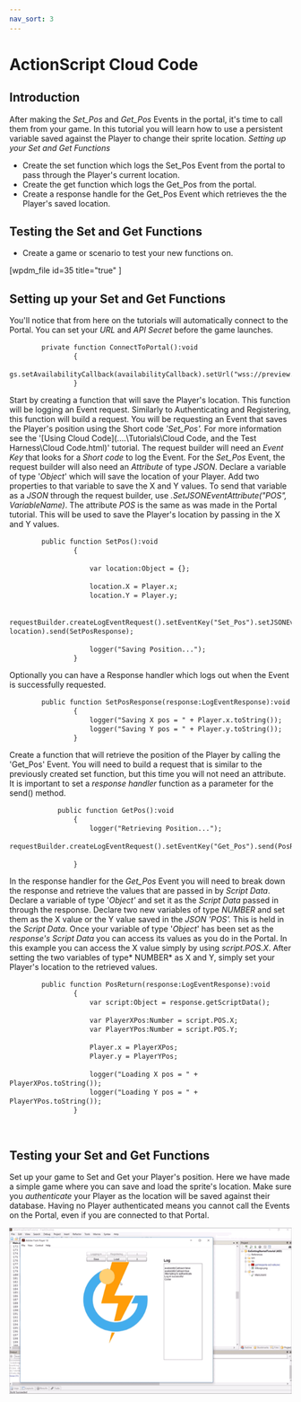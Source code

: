 ```yaml
---
nav_sort: 3
---
```


# ActionScript Cloud Code

## Introduction

After making the *Set_Pos* and *Get_Pos* Events in the portal, it's time to call them from your game. In this tutorial you will learn how to use a persistent variable saved against the Player to change their sprite location. *Setting up your Set and Get Functions*

  * Create the set function which logs the Set_Pos Event from the portal to pass through the Player's current location.
  * Create the get function which logs the Get_Pos from the portal.
  * Create a response handle for the Get_Pos Event which retrieves the the Player's saved location.

## Testing the Set and Get Functions

  * Create a game or scenario to test your new functions on.

[wpdm_file id=35 title="true" ]

## Setting up your Set and Get Functions

You'll notice that from here on the tutorials will automatically connect to the Portal. You can set your *URL* and *API* *Secret* before the game launches.

```
    	private function ConnectToPortal():void
    			{
    				gs.setAvailabilityCallback(availabilityCallback).setUrl("wss://preview.gamesparks.net/ws/293711ZXWjA9").setApiSecret("DgnYnPUE2D0RetwKAy5XPUxxxN7pl36e").connect();
    			}
```

Start by creating a function that will save the Player's location. This function will be logging an Event request. Similarly to Authenticating and Registering, this function will build a request. You will be requesting an Event that saves the Player's position using the Short code _'Set_Pos'._ For more information see the '[Using Cloud Code](..\..\Tutorials\Cloud Code, and the Test Harness\Cloud Code.html)' tutorial. The request builder will need an *Event Key* that looks for a *Short code* to log the Event. For the *Set_Pos* Event, the request builder will also need an *Attribute* of type *JSON*. Declare a variable of type '*Object*' which will save the location of your Player. Add two properties to that variable to save the X and Y values. To send that variable as a *JSON* through the request builder, use _.SetJSONEventAttribute("POS", VariableName)_. The attribute *POS* is the same as was made in the Portal tutorial. This will be used to save the Player's location by passing in the X and Y values.

```
    	public function SetPos():void
    			{

    				var location:Object = {};

    				location.X = Player.x;
    				location.Y = Player.y;

    				requestBuilder.createLogEventRequest().setEventKey("Set_Pos").setJSONEventAttribute("POS", location).send(SetPosResponse);

    				logger("Saving Position...");
    			}
```

Optionally you can have a Response handler which logs out when the Event is successfully requested.

```
    	public function SetPosResponse(response:LogEventResponse):void
    			{
    				logger("Saving X pos = " + Player.x.toString());
    				logger("Saving Y pos = " + Player.y.toString());
    			}
```

Create a function that will retrieve the position of the Player by calling the 'Get_Pos' Event. You will need to build a request that is similar to the previously created set function, but this time you will not need an attribute. It is important to set a *response* *handler* function as a parameter for the send() method.

```
    		public function GetPos():void
    			{
    				logger("Retrieving Position...");
    				requestBuilder.createLogEventRequest().setEventKey("Get_Pos").send(PosReturn);

    			}
```

In the response handler for the *Get_Pos* Event you will need to break down the response and retrieve the values that are passed in by *Script Data*. Declare a variable of type '*Object'* and set it as the *Script Data* passed in through the response. Declare two new variables of type *NUMBER* and set them as the X value or the Y value saved in the *JSON* *'POS'.* This is held in the *Script Data*. Once your variable of type '*Object*' has been set as the *response's* *Script Data* you can access its values as you do in the Portal. In this example you can access the X value simply by using *script.POS.X*. After setting the two variables of type* NUMBER* as X and Y, simply set your Player's location to the retrieved values.

```
    	public function PosReturn(response:LogEventResponse):void
    			{
    				var script:Object = response.getScriptData();

    				var PlayerXPos:Number = script.POS.X;
    				var PlayerYPos:Number = script.POS.Y;

    				Player.x = PlayerXPos;
    				Player.y = PlayerYPos;

    				logger("Loading X pos = " + PlayerXPos.toString());
    				logger("Loading Y pos = " + PlayerYPos.toString());
    			}
```

 

## Testing your Set and Get Functions

Set up your game to Set and Get your Player's position. Here we have made a simple game where you can save and load the sprite's location. Make sure you *authenticate* your Player as the location will be saved against their database. Having no Player authenticated means you cannot call the Events on the Portal, even if you are connected to that Portal.

![l](img\AS\1.gif)
